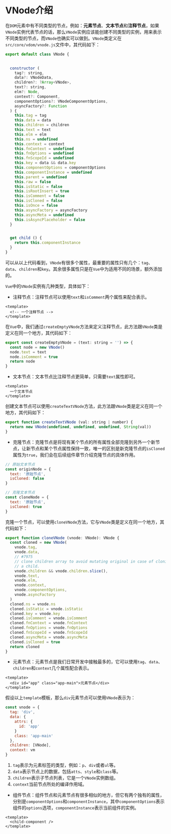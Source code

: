 # VNode介绍

在`DOM`元素中有不同类型的节点，例如：**元素节点**、**文本节点**和**注释节点**，如果`VNode`实例代表节点的话，那么`VNode`实例应该能创建不同类型的实例，用来表示不同类型的节点，而`VNode`也确实可以做到。`VNode`类定义在`src/core/vdom/vnode.js`文件中，其代码如下：

```js
export default class VNode {
 

  constructor (
    tag?: string,
    data?: VNodeData,
    children?: ?Array<VNode>, 
    text?: string,
    elm?: Node,
    context?: Component,
    componentOptions?: VNodeComponentOptions,
    asyncFactory?: Function
  ) {
    this.tag = tag
    this.data = data
    this.children = children
    this.text = text
    this.elm = elm
    this.ns = undefined
    this.context = context
    this.fnContext = undefined
    this.fnOptions = undefined
    this.fnScopeId = undefined
    this.key = data && data.key
    this.componentOptions = componentOptions
    this.componentInstance = undefined
    this.parent = undefined
    this.raw = false
    this.isStatic = false
    this.isRootInsert = true
    this.isComment = false
    this.isCloned = false
    this.isOnce = false
    this.asyncFactory = asyncFactory
    this.asyncMeta = undefined
    this.isAsyncPlaceholder = false
  }


  get child () {
    return this.componentInstance
  }
}
```

可以从以上代码看到，`VNode`有很多个属性，最重要的属性只有几个：`tag`、`data`、`children`和`key`。其余很多属性只是在`Vue`中为适用不同的场景，额外添加的。

`Vue`中的`VNode`实例有几种类型，具体如下：

* 注释节点：注释节点可以使用`text`和`isComment`两个属性来配合表示。

```vue
<template>
  <!-- 一个注释节点 -->
</template>
```

在`Vue`中，我们通过`createEmptyVNode`方法来定义注释节点，此方法跟`VNode`类是定义在同一个地方，其代码如下：

```js
export const createEmptyVNode = (text: string = '') => {
  const node = new VNode()
  node.text = text
  node.isComment = true
  return node
}
```

* 文本节点：文本节点比注释节点更简单，只需要`text`属性即可。

```vue
<template>
  一个文本节点
</template>
```

创建文本节点可以使用`createTextVNode`方法，此方法跟`VNode`类是定义在同一个地方，其代码如下：

```js
export function createTextVNode (val: string | number) {
  return new VNode(undefined, undefined, undefined, String(val))
}
```

* 克隆节点：克隆节点是将现有某个节点的所有属性全部克隆到另外一个新节点，让新节点和某个节点属性保持一致，唯一的区别是新克隆节点的`isCloned`属性为`true`，我们会在后续组件章节介绍克隆节点的具体作用。

```js
// 原始文本节点
const originNode = {
  text: '原始节点',
  isCloned: false
}

// 克隆文本节点
const cloneNode = {
  text: '原始节点',
  isCloned: true
}
```

克隆一个节点，可以使用`cloneVNode`方法，它与`VNode`类是定义在同一个地方，其代码如下：

```js
export function cloneVNode (vnode: VNode): VNode {
  const cloned = new VNode(
    vnode.tag,
    vnode.data,
    // #7975
    // clone children array to avoid mutating original in case of cloning
    // a child.
    vnode.children && vnode.children.slice(),
    vnode.text,
    vnode.elm,
    vnode.context,
    vnode.componentOptions,
    vnode.asyncFactory
  )
  cloned.ns = vnode.ns
  cloned.isStatic = vnode.isStatic
  cloned.key = vnode.key
  cloned.isComment = vnode.isComment
  cloned.fnContext = vnode.fnContext
  cloned.fnOptions = vnode.fnOptions
  cloned.fnScopeId = vnode.fnScopeId
  cloned.asyncMeta = vnode.asyncMeta
  cloned.isCloned = true
  return cloned
}
```

* 元素节点：元素节点是我们日常开发中接触最多的，它可以使用`tag`、`data`、`children`和`context`几个属性配合表示。

```vue
<template>
  <div id="app" class="app-main">元素节点</div>
</template>
```

假设以上`template`模板，那么`div`元素节点可以使用`VNode`表示为：

```js
const vnode = {
  tag: 'div',
  data: {
    attrs: {
      id: 'app'
    }
    class: 'app-main'
  },
  children: [VNode],
  context: vm
}
```

1. `tag`表示为元素标签的类型，例如：`p`、`div`或者`ul`等。
2. `data`表示节点上的数据，包括`atts`、`style`和`class`等。
3. `children`表示子节点列表，它是一个`VNode`实例数组。
4. `context`当前节点所处的编译作用域。

* 组件节点：组件节点和元素节点有很多相似的地方，但它有两个独有的属性，分别是`componentOptions`和`componentInstance`，其中`componentOptions`表示组件的`options`选项，`componentInstance`表示当前组件的实例。

```vue
<template>
  <child-component />
</template>
```
